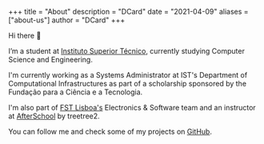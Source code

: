 +++
title = "About"
description = "DCard"
date = "2021-04-09"
aliases = ["about-us"]
author = "DCard"
+++

Hi there 👋

I’m a student at [Instituto Superior Técnico](https://tecnico.ulisboa.pt/en/), currently studying Computer Science and Engineering. 

I'm currently working as a Systems Administrator at IST's Department of Computational Infrastructures as part of a scholarship sponsored by the Fundação para a Ciência e a Tecnologia. 

I'm also part of [FST Lisboa's](https://fstlisboa.com/en/home-en/) Electronics & Software team and an instructor at [AfterSchool](https://treetree2.school/) by treetree2.

You can follow me and check some of my projects on [GitHub](https://github.com/D-Card).
